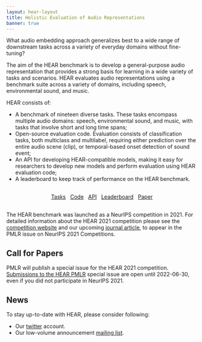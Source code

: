```yaml
---
layout: hear-layout
title: Holistic Evaluation of Audio Representations
banner: true
---
```


What audio embedding approach generalizes best to a wide range of downstream tasks 
across a variety of everyday domains without fine-tuning? 

The aim of the HEAR benchmark is to develop a general-purpose audio representation 
that provides a strong basis for learning in a wide variety of tasks and scenarios. HEAR evaluates audio representations using a benchmark suite across a variety of 
domains, including speech, environmental sound, and music.

HEAR consists of:
* A benchmark of nineteen diverse tasks. These tasks encompass multiple audio domains: 
  speech, environmental sound, and music, with tasks that involve short and long time spans;
* Open-source evaluation code. Evaluation consists of classification tasks, both 
  multiclass and multilabel, requiring either prediction over the entire audio 
  scene (clip), or temporal-based onset detection of sound event;
* An API for developing HEAR-compatible models, making it easy for researchers to
  develop new models and perform evaluation using HEAR evaluation code;
* A leaderboard to keep track of performance on the HEAR benchmark.

<div id="button-group" style="margin-top: 30px; margin-bottom: 30px; display: flex; justify-content: center; align-items: left; gap: 12px;">
    <a href="{{ site.baseurl }}/hear-tasks.html" role="button" class="btn btn-primary">Tasks</a>
    <a href="{{ site.baseurl }}/code.html" role="button" class="btn btn-primary">Code</a>
    <a href="{{ site.baseurl }}/api.html" role="button" class="btn btn-primary">API</a>
    <a href="{{ site.baseurl }}/leaderboard.html" role="button" class="btn btn-primary">Leaderboard</a>
    <a href="https://arxiv.org/abs/2203.03022" role="button" class="btn btn-primary">Paper</a>
</div>

The HEAR benchmark was launched as a NeurIPS competition in 2021. 
For detailed information about the HEAR 2021 competition please see the 
[competition website](https://neuralaudio.ai/hear.html) and our upcoming 
[journal article](https://arxiv.org/abs/2203.03022), 
to appear in the PMLR issue on NeurIPS 2021 Competitions.

## Call for Papers

PMLR will publish a special issue for the HEAR 2021 competition. <a
href="hear2021-pmlr.html">Submissions to the HEAR PMLR</a> special issue are open until 2022-06-30, even if you did not participate in NeurIPS 2021.

## News
To stay up-to-date with HEAR, please consider following:
* Our [twitter](https://twitter.com/neuralaudio) account.
* Our low-volume announcement [mailing list](http://eepurl.com/hwrhrz).